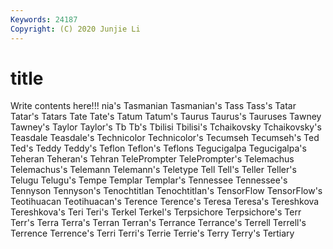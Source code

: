 ```yaml
---
Keywords: 24187
Copyright: (C) 2020 Junjie Li
---
```


# title

Write contents here!!!
nia's 
Tasmanian 
Tasmanian's 
Tass 
Tass's
Tatar 
Tatar's 
Tatars 
Tate 
Tate's 
Tatum 
Tatum's 
Taurus 
Taurus's 
Tauruses
Tawney 
Tawney's 
Taylor 
Taylor's 
Tb 
Tb's 
Tbilisi 
Tbilisi's 
Tchaikovsky 
Tchaikovsky's
Teasdale 
Teasdale's 
Technicolor 
Technicolor's 
Tecumseh 
Tecumseh's 
Ted 
Ted's 
Teddy 
Teddy's
Teflon 
Teflon's 
Teflons 
Tegucigalpa 
Tegucigalpa's 
Teheran 
Teheran's 
Tehran 
TelePrompter 
TelePrompter's
Telemachus 
Telemachus's 
Telemann 
Telemann's 
Teletype 
Tell 
Tell's 
Teller 
Teller's 
Telugu
Telugu's 
Tempe 
Templar 
Templar's 
Tennessee 
Tennessee's 
Tennyson 
Tennyson's 
Tenochtitlan 
Tenochtitlan's
TensorFlow 
TensorFlow's 
Teotihuacan 
Teotihuacan's 
Terence 
Terence's 
Teresa 
Teresa's 
Tereshkova 
Tereshkova's
Teri 
Teri's 
Terkel 
Terkel's 
Terpsichore 
Terpsichore's 
Terr 
Terr's 
Terra 
Terra's
Terran 
Terran's 
Terrance 
Terrance's 
Terrell 
Terrell's 
Terrence 
Terrence's 
Terri 
Terri's
Terrie 
Terrie's 
Terry 
Terry's 
Tertiary 
